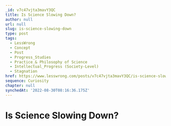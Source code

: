 ```yaml
---
_id: v7c47vjta3mavY3QC
title: Is Science Slowing Down?
author: null
url: null
slug: is-science-slowing-down
type: post
tags:
  - LessWrong
  - Concept
  - Post
  - Progress_Studies
  - Practice_& Philosophy of Science
  - Intellectual_Progress (Society-Level)
  - Stagnation
href: https://www.lesswrong.com/posts/v7c47vjta3mavY3QC/is-science-slowing-down
sequence: Curiosity
chapter: null
synchedAt: '2022-08-30T08:16:36.175Z'
---
```


# Is Science Slowing Down?
